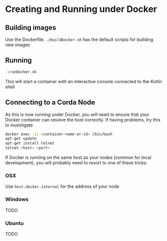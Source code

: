# Creating and Running under Docker  

## Building images 

Use the Dockerfile. `./buildDocker.sh` has the default scripts for building new images

## Running 

```bash
.\runDocker.sh 
```

This will start a container with an interactive console connected to the Kotlin shell 

## Connecting to a Corda Node

As this is now running under Docker, you will need to ensure that your Docker container
can resolve the host correctly. If having problems, try this to investigate 

```bash
docker exec -it <container-name-or-id> /bin/bash
apt-get update 
apt-get install telnet 
telnet <host> <port>
```

If Docker is running on the same host as your nodes (common for local development), 
you will probably need to resort to one of these tricks:

### OSX

Use `host.docker.internal` for the address of your node 

### Windows 

TODO 

### Ubuntu 

TODO 
